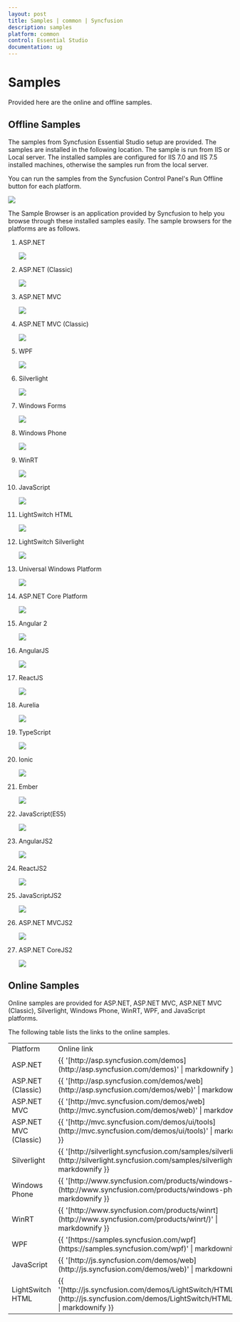 ```yaml
---
layout: post
title: Samples | common | Syncfusion
description: samples
platform: common
control: Essential Studio
documentation: ug
---
```


# Samples

Provided here are the online and offline samples.

##  Offline Samples

The samples from Syncfusion Essential Studio setup are provided. The samples are installed in the following location. The sample is run from IIS or Local server. The installed samples are configured for IIS 7.0 and IIS 7.5 installed machines, otherwise the samples run from the local server.

You can run the samples from the Syncfusion Control Panel's Run Offline button for each platform. 



![](Offline-Samples_images/Offline-Samples_img1.png)



The Sample Browser is an application provided by Syncfusion to help you browse through these installed samples easily. The sample browsers for the platforms are as follows.

1. ASP.NET



   ![](Offline-Samples_images/Offline-Samples_img2.png)





2. ASP.NET (Classic)



   ![](Offline-Samples_images/Offline-Samples_img3.png)





3. ASP.NET MVC



   ![](Offline-Samples_images/Offline-Samples_img4.png)





4. ASP.NET MVC (Classic)



   ![](Offline-Samples_images/Offline-Samples_img5.png)





5. WPF



   ![](Offline-Samples_images/Offline-Samples_img6.png)





6. Silverlight



    ![](Offline-Samples_images/Offline-Samples_img7.png)





7. Windows Forms



    ![](Offline-Samples_images/Offline-Samples_img8.png)





8. Windows Phone



   ![](Offline-Samples_images/Offline-Samples_img9.png)





9. WinRT



    ![](Offline-Samples_images/Offline-Samples_img10.png)





10. JavaScript



    ![](Offline-Samples_images/Offline-Samples_img11.png)





11. LightSwitch HTML



    ![](Offline-Samples_images/Offline-Samples_img12.png)





12. LightSwitch Silverlight



    ![](Offline-Samples_images/Offline-Samples_img13.png)
	
	
	
	
	
13. Universal Windows Platform



    ![](Offline-Samples_images/Offline-Samples_img14.png)
	
	
	
	
14. ASP.NET Core Platform



    ![](Offline-Samples_images/Offline-Samples_img15.png)
	
	
	
	
15. Angular 2



    ![](Offline-Samples_images/Offline-Samples_img16.png)
	
	
	
	
16. AngularJS



    ![](Offline-Samples_images/Offline-Samples_img17.png)
	
	
	
	
17. ReactJS



    ![](Offline-Samples_images/Offline-Samples_img18.png)
	
	
	
	
18. Aurelia



    ![](Offline-Samples_images/Offline-Samples_img19.png)
	
	
	
	
19. TypeScript



    ![](Offline-Samples_images/Offline-Samples_img20.png)
	
	
	
	
20. Ionic



    ![](Offline-Samples_images/Offline-Samples_img22.png)
	
	
	
21. Ember



    ![](Offline-Samples_images/Offline-Samples_img23.png)


	
22. JavaScript(ES5)

	
	
    ![](Offline-Samples_images/Offline-Samples_img24.png)  



23. AngularJS2



    ![](Offline-Samples_images/Offline-Samples_img25.png)    



24. ReactJS2



    ![](Offline-Samples_images/Offline-Samples_img26.png)



25. JavaScriptJS2



    ![](Offline-Samples_images/Offline-Samples_img27.png) 

	
	
26. ASP.NET MVCJS2



    ![](Offline-Samples_images/Offline-Samples_img29.png)
	
	
	
27. ASP.NET CoreJS2



    ![](Offline-Samples_images/Offline-Samples_img30.png)
	
	
	
## Online Samples

Online samples are provided for ASP.NET, ASP.NET MVC, ASP.NET MVC (Classic), Silverlight, Windows Phone, WinRT, WPF, and JavaScript platforms.

The following table lists the links to the online samples.



<table>
<tr>
<td>
Platform</td><td>
Online link</td></tr>
<tr>
<td>
ASP.NET</td><td>
{{ '[http://asp.syncfusion.com/demos](http://asp.syncfusion.com/demos)' | markdownify }}</td></tr>

<tr>
<td>
ASP.NET (Classic)</td><td>
{{ '[http://asp.syncfusion.com/demos/web](http://asp.syncfusion.com/demos/web)' | markdownify }}</td></tr>

<tr>
<td>
ASP.NET MVC</td><td>
{{ '[http://mvc.syncfusion.com/demos/web](http://mvc.syncfusion.com/demos/web)' | markdownify }}</td></tr>

<tr>
<td>
ASP.NET MVC (Classic)</td><td>
{{ '[http://mvc.syncfusion.com/demos/ui/tools](http://mvc.syncfusion.com/demos/ui/tools)' | markdownify }}</td></tr>

<tr>
<td>
Silverlight</td><td>
{{ '[http://silverlight.syncfusion.com/samples/silverlight/](http://silverlight.syncfusion.com/samples/silverlight/)' | markdownify }}</td></tr>

<tr>
<td>
Windows Phone</td><td>
{{ '[http://www.syncfusion.com/products/windows-phone](http://www.syncfusion.com/products/windows-phone/)' | markdownify }}</td></tr>

<tr>
<td>
WinRT</td><td>
{{ '[http://www.syncfusion.com/products/winrt](http://www.syncfusion.com/products/winrt/)' | markdownify }}</td></tr>

<tr>
<td>
WPF</td><td>
{{ '[https://samples.syncfusion.com/wpf](https://samples.syncfusion.com/wpf)' | markdownify }}</td></tr>

<tr>
<td>
JavaScript</td><td>
{{ '[http://js.syncfusion.com/demos/web](http://js.syncfusion.com/demos/web)' | markdownify }}</td></tr>

<tr>
<td>
LightSwitch HTML</td><td>
{{ '[http://js.syncfusion.com/demos/LightSwitch/HTMLClient/](http://js.syncfusion.com/demos/LightSwitch/HTMLClient/)' | markdownify }}</td></tr>

</table>


